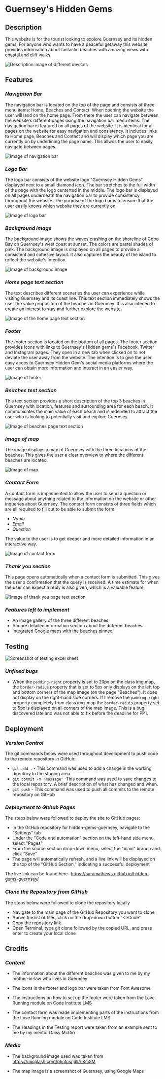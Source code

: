# **Guernsey's Hidden Gems**
## **Description**
This website is for the tourist looking to explore Guernsey and its hidden gems. For anyone who wants to have a peaceful getaway this website provides information about fantastic beaches with amazing views with coastal and cliff walks. 

![Description image of different devices](docs/description.png)
## **Features**
### *Navigation Bar*
The navigation bar is located on the top of the page and consists of three menu items: Home, Beaches and Contact. When opening the website the user will land on the home page. From there the user can navigate between the website's different pages using the navigation bar menu items. 
The navigation bar is featured on all pages of the website. It is identical for all pages on the website for easy navigation and consistency. It includes links to Home page, Beaches and Contact and will display which page you are currently on by underlining the page name. This allwos the user to easily navigate between pages. 

![Image of navigation bar](docs/navigation-bar.png)
### *Logo Bar*
The logo bar consists of the website logo "Guernsey Hidden Gems" displayed next to a small diamond icon. The bar stretches to the full width of the page with the logo centerted in the middle. The logo bar is displayed on all pages underneath the navigation bar to provide consistency throughout the website. The purpose of the logo bar is to ensure that the user easily knows which website they are currently on. 

![Image of logo bar](docs/logo-bar.png)
### *Background image*
The background image shows the waves crashing on the shoreline of Cobo Bay on Guernsey's west coast at sunset. The colors are pastel shades of pink. The background image is displayed on all pages to provide a consistent and cohesive layout. It also captures the beauty of the island to reflect the website's intention. 

![Image of background image](docs/background-img.png)
### *Home page text section*
The text describes different sceneries the user can experience while visiting Guernsey and its coast line. This text section immediately shows the user the value propositon of the beaches in Guernsey. It is also intened to create an interest to stay and further explore the website. 

![Image of the home page text section](docs/home-page-section.png)
### *Footer* 
The footer section is located on the bottom of all pages. The footer section provides icons with links to Guernsey's Hidden gems's Facebook, Twitter and Instagram pages. They open in a new tab when clicked on to not deviate the user away from the website. The intention is to give the user easy acces to Guernsey Hidden Gem's social media platforms where the user can obtain more information and interact in an easier way. 

![Image of footer](docs/footer.png)
### *Beaches text section*
This text section provides a short description of the top 3 beaches in Guernsey with location, features and surrounding area for each beach. It communicates the main value of each beach and is indended to attract the user who is looking to potentially visit and explore Guernsey. 

![Image of beaches page text section](docs/beaches-text-section.png)
### *Image of map* 
The image displays a map of Guernsey with the three locations of the beaches. This gives the user a clear overview to where the different beaches are located. 

![Image of map](docs/img-map.png)
### *Contact Form* 
A contact form is implemented to allow the user to send a question or message about anything related to the information on the website or other inqueries about Guernsey. The contact form consists of three fields which are all required to fill out to be able to submit the form. 
- *Name* 
- *Email* 
- *Question* 
   
The value to the user is to get deeper and more detailed information in an interactive way. 

![Image of contact form](docs/contact-form.png)
### *Thank you section* 
This page opens automatically when a contact form is submitted. This gives the user a confirmation that the query is received. A time estimate for when the user can expect a reply is also given, which is a valuable feature. 

![Image of thank you page text section](docs/thank-you-section.png)
### *Features left to implement* 
- An image gallery of the three different beaches 
- A more detailed information section about the different beaches
- Integrated Google maps with the beaches pinned

## **Testing**
 ![Screenshot of testing excel sheet](docs/testing-hidden-gems-guernsey.png)


 ### *Unfixed bugs*
 - When the `padding-right` property is set to 20px on the class img.map, the `border-radius` property that is set to 5px only displays on the left top and bottom corners of the map image (on the page "Beaches"). It does not display on the right-hand side corners. If I remove the `padding-right` property completely from class img-map the `border-raduis` property set to 5px is displayed on all corners of the map image. This is a bug i discovered late and was not able to fix before the deadline for PP1. 

## **Deployment**
 ### *Version Control*
The git commands below were used throughout development to push code to the remote repository in GitHub:
- `git add .` - This command was used to add a change in the working directory to the staging area
- `git commit -m "message"` -This command was used to save changes to the local repository. A brief description of what has changed and when.
- `git push` - This command was used to push all commits to the remote repository on GitHub

### *Deployment to Github Pages*
The steps below were followed to deploy the site to GitHub pages:
- In the GitHub repository for hidden-gems-guernsey, navigate to the "Settings" tab
- Under the "Code and automation" section on the left-hand side menu, select "Pages"
-  From the source section drop-down menu, select the "main" branch and click "Save"
- The page will automatically refresh, and a live link will be displayed on the top of the "GitHub Section," indicating a successful deployment

The live link can be found here- https://saramathews.github.io/hidden-gems-guernsey/

### *Clone the Repository from GitHub*
The steps below were followed to clone the repository locally  
- Navigate to the main page of the GitHub Repository you want to clone 
- Above the list of files, click on the drop-down button "<>Code"
- Copy the repository link 
- Open Terminal, type git clone followed by the copied URL, and press enter to create your local clone


## **Credits**
### *Content* 
- The information about the different beaches was given to me by my mother-in-law who lives in Guernsey

- The icons in the footer and logo bar were taken from Font Awesome

- The instructions on how to set up the footer were taken from the Love Running module on Code Institute LMS

- The contact form was made implementing parts of the instructions from the Love Running module on Code Institute LMS.

- The Headings in the Testing report were taken from an example sent to me by my mentor Daisy McGirr

### *Media*
- The background image used was taken from https://unsplash.com/photos/jdllAIKciSM

- The map image is a screenshot of Guernsey, using Google Maps


[def]: docs/testing-hidden-gems-guernsey.png